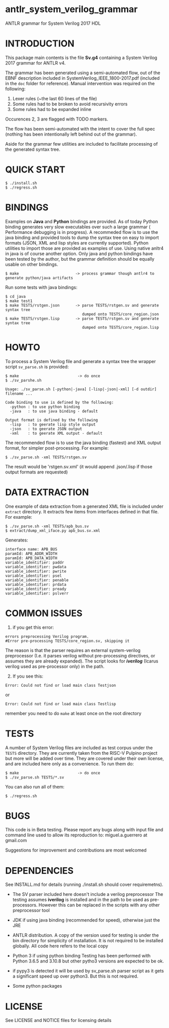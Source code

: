 # antlr_system_verilog_grammar
ANTLR grammar for System Verilog 2017 HDL


# INTRODUCTION

This package main contents is the file **Sv.g4** containing a 
System Verilog 2017 grammar for ANTLR v4.

The grammar has been generated using a semi-automated flow, out of the
EBNF description included in SystemVerilog_IEEE_1800-2017.pdf (included
in the ```doc``` folder for reference). Manual intervention was required on the following:

   1. Lexer rules (~the last 60 lines of the file)
   2. Some rules had to be broken to avoid recursivity errors
   3. Some rules had to be expanded inline

Occurences 2, 3 are flagged with TODO markers.

The flow has been semi-automated with the intent to cover the full
spec (nothing has been intentionally left behind out of the grammar).

Aside for the grammar few utilities are included to facilitate processing of the generated syntax tree.

# QUICK START

    $ ./install.sh
    $ ./regress.sh

# BINDINGS

Examples on **Java** and **Python** bindings are provided. As of today Python
binding generates very slow executables over such a large grammar (
Performance debugging is in progress). A recommeded flow is to use
the java binding and provided tools to dump the syntax tree on easy 
to import formats (JSON, XML and lisp styles are currently supported). Python 
utilities to import those are provided as examples of use. Using native anltr4 in java is of
course another option. Only java and python bindings have been tested by the author, but the 
grammar definition should be equally usable on other bindings.

    $ make                         -> process grammar though antlr4 to generate python/java artifacts

Run some tests with java bindings:

    $ cd java                      
    $ make test1
    $ make TESTS/rstgen.json       -> parse TESTS/rstgen.sv and generate syntax tree 
                                      dumped onto TESTS/core_region.json
    $ make TESTS/rstgen.lisp       -> parse TESTS/rstgen.sv and generate syntax tree 
                                      dumped onto TESTS/core_region.lisp

# HOWTO

To process a System Verilog file and generate a syntax tree the wrapper script ```sv_parse.sh``` is provided:

    $ make                          -> do once
    $ ./sv_parshe.sh
    
    Usage: ./sv_parse.sh [-python|-java] [-lisp|-json|-xml] [-d outdir] filename ...

    Code binding to use is defined by the following:
      -python : to use python binding
      -java   : to use java binding - default

    Output format is defined by the following
      -lisp   : to geerate lisp style output
      -json   : to geerate JSON output
      -xml    : to geerate XML output - default


The recommended flow is to use the java binding (fastest) and XML output format, for simpler post-processing. For example:

    $ ./sv_parse.sh -xml TESTS/rstgen.sv 
    
 The result would be 'rstgen.sv.xml' (it would append .json/.lisp if those output formats are requested)
   
# DATA EXTRACTION

One example of data extraction from a generated XML file is included under ```extract``` directory. It extracts few items from interfaces defined in that file. For example:

    $ ./sv_parse.sh -xml TESTS/apb_bus.sv
    $ extract/dump_xml_iface.py apb_bus.sv.xml

Generates:

```
interface name: APB_BUS
paramId: APB_ADDR_WIDTH
paramId: APB_DATA_WIDTH
variable_identifier: paddr
variable_identifier: pwdata
variable_identifier: pwrite
variable_identifier: psel
variable_identifier: penable
variable_identifier: prdata
variable_identifier: pready
variable_identifier: pslverr
```
   
# COMMON ISSUES

1. if you get this error:

```
errors preprocessing Verilog program.
#Error pre-processing TESTS/core_region.sv, skipping it
```

The reason is that the parser requires an external system-verilog preprocessor (I.e. it parses verilog without pre-processing directives, or assumes they are  already expanded). The script looks for ***iverilog*** (Icarus verilog used as pre-processor only) in the path. 

2. If you see this:

```
Error: Could not find or load main class Testjson
```

or

    Error: Could not find or load main class Testlisp

remember you need to do ```make``` at least once on the root directory


# TESTS

A number of System Verilog files are included as test corpus under the ```TESTS``` directory. They are currently
taken from the RISC-V Pulpino project but more will be added over time. They are covered
under their own license, and are included here only as a convenience. To run them do:


    $ make                          -> do once
    $ ./sv_parse.sh TESTS/*.sv
    
You can also run all of them:

    $ ./regress.sh

# BUGS

This code is in Beta testing. Please report any bugs along with input file and command line used to allow its reproduction to: miguel.a.guerrero at gmail.com

Suggestions for improvement and contributions are most welcomed

# DEPENDENCIES

See INSTALL.md for details (running ./install.sh should cover requiremetns).

- The SV parser included here doesn't include a verilog preprocessor
The testing assumes  **iverilog** is installed and in the path to be 
used as pre-processors. However this can be replaced in the scripts 
with any other preprocessor tool

- JDK if using java binding (recommended for speed), otherwise 
just the JRE

- ANTLR distribution. A copy of the version used for testing is under the 
bin directory for simplicity of installation. It is not required to 
be installed globally. All code here refers to the local copy

- Python 3 if using python binding Testing has been performed with 
Python 3.6.5 and 3.10.8 but other pytho3 versions are expected to be
ok.

- if pypy3 is detected it will be used by sv_parse.sh parser script as it
gets a significant speed up over python3. But this is not required.

- Some python packages

# LICENSE

See LICENSE and NOTICE files for licensing details

